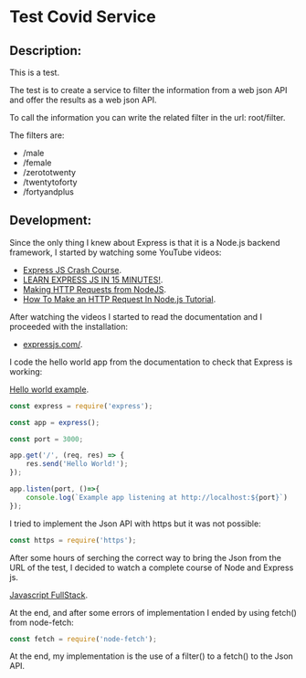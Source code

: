 # Test Covid Service

## Description:

This is a test.

The test is to create a service to filter the information from a web json API and offer the results as a web json API.

To call the information you can write the related filter in the url: root/filter.

The filters are:

* /male
* /female
* /zerototwenty
* /twentytoforty
* /fortyandplus

## Development:

Since the only thing I knew about Express is that it is a Node.js backend framework, I started by watching some YouTube videos:

* [Express JS Crash Course](https://www.youtube.com/watch?v=L72fhGm1tfE).
* [LEARN EXPRESS JS IN 15 MINUTES!](https://www.youtube.com/watch?v=JlgKybraoy4).
* [Making HTTP Requests from NodeJS](https://www.youtube.com/watch?v=rh7opViDFMo).
* [How To Make an HTTP Request In Node.js Tutorial](https://www.youtube.com/watch?v=MouZdENJddQ).

After watching the videos I started to read the documentation and I proceeded with the installation:

* [expressjs.com/](https://expressjs.com/).

I code the hello world app from the documentation to check that Express is working:

[Hello world example](https://expressjs.com/en/starter/hello-world.html).

```javascript
const express = require('express');

const app = express();

const port = 3000;

app.get('/', (req, res) => {
	res.send('Hello World!');
});

app.listen(port, ()=>{
	console.log(`Example app listening at http://localhost:${port}`)
});

```

I tried to implement the Json API with https but it was not possible:

```javascript
const https = require('https');

```
After some hours of serching the correct way to bring the Json from the URL of the test, I decided to watch a complete course
of Node and Express js.

[Javascript FullStack](https://www.youtube.com/playlist?list=PLo5lAe9kQrwq7n_REwpZdfggPCBW2ggnh).


At the end, and after some errors of implementation I ended by using fetch() from node-fetch:

```javascript
const fetch = require('node-fetch');

```
At the end, my implementation is the use of a filter() to a fetch() to the Json API.